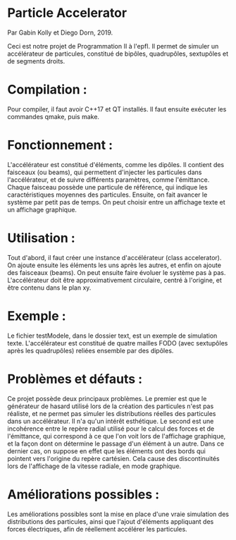 # Particle Accelerator
Par Gabin Kolly et Diego Dorn, 2019.

Ceci est notre projet de Programmation II à l'epfl. Il permet de simuler un accélérateur de particules,
constitué de bipôles, quadrupôles, sextupôles et de segments droits.

# Compilation :
Pour compiler, il faut avoir C++17 et QT installés. Il faut ensuite exécuter les commandes qmake, puis make.

# Fonctionnement :
L'accélérateur est constitué d'éléments, comme les dipôles. Il contient des faisceaux (ou beams), qui
permettent d'injecter les particules dans l'accélérateur, et de suivre différents paramètres, comme l'émittance.
Chaque faisceau possède une particule de référence, qui indique les caractéristiques moyennes des particules.
Ensuite, on fait avancer le système par petit pas de temps. On peut choisir entre un affichage texte et
un affichage graphique.

# Utilisation :
Tout d'abord, il faut créer une instance d'accélérateur (class accelerator). On ajoute ensuite les éléments
les uns après les autres, et enfin on ajoute des faisceaux (beams). On peut ensuite faire évoluer le système
pas à pas. L'accélérateur doit être approximativement circulaire, centré à l'origine, et être contenu dans
le plan xy.

# Exemple :

 Le fichier testModele, dans le dossier text, est un exemple de simulation texte. L'accélérateur est
 constitué de quatre mailles FODO (avec sextupôles après les quadrupôles) reliées ensemble par des dipôles.

# Problèmes et défauts :
 Ce projet possède deux principaux problèmes. Le premier est que le générateur de hasard utilisé lors de la
 création des particules n'est pas réaliste, et ne permet pas simuler les distributions réelles des
 particules dans un accélérateur. Il n'a qu'un intérêt esthétique. Le second est une incohérence
 entre le repère radial utilisé pour le calcul des forces et de l'émittance, qui correspond à ce que
 l'on voit lors de l'affichage graphique, et la façon dont on détermine le passage d'un élément à un
 autre. Dans ce dernier cas, on suppose en effet que les éléments ont des bords qui pointent vers
 l'origine du repère cartésien. Cela cause des discontinuités lors de l'affichage de la vitesse
 radiale, en mode graphique.

# Améliorations possibles :
 Les améliorations possibles sont la mise en place d'une vraie simulation des distributions des particules,
 ainsi que l'ajout d'éléments appliquant des forces électriques, afin de réellement accélérer les particules.